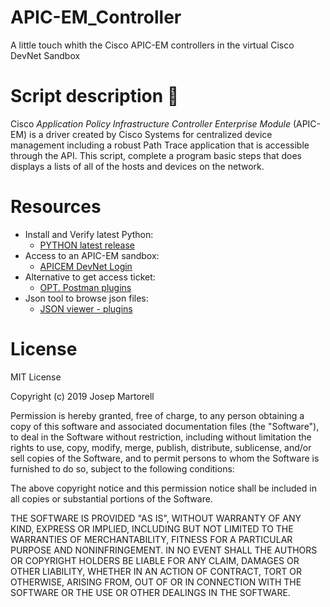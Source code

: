 # APIC-EM_Controller
A little touch whith the Cisco APIC-EM controllers in the virtual Cisco DevNet Sandbox

# Script description :eyes:

Cisco _Application Policy Infrastructure Controller Enterprise Module_ (APIC-EM) is a driver created by Cisco Systems for centralized device 
management including a robust Path Trace application that is accessible through the API. This script, complete a program basic 
steps that does displays a lists of all of the hosts and devices on the network.

# Resources

- Install and Verify latest Python:
    * [PYTHON latest release](https://www.python.org/downloads/)
- Access to an APIC-EM sandbox:
    * [APICEM DevNet Login](https://sandboxapicem.cisco.com/)
- Alternative to get access ticket:
    * [OPT. Postman plugins](https://www.postman.com/)
- Json tool to browse json files:
    * [JSON viewer - plugins](https://codebeautify.org/jsonviewer)

# License
MIT License

Copyright (c) 2019 Josep Martorell

Permission is hereby granted, free of charge, to any person obtaining a copy
of this software and associated documentation files (the "Software"), to deal
in the Software without restriction, including without limitation the rights
to use, copy, modify, merge, publish, distribute, sublicense, and/or sell
copies of the Software, and to permit persons to whom the Software is
furnished to do so, subject to the following conditions:

The above copyright notice and this permission notice shall be included in all
copies or substantial portions of the Software.

THE SOFTWARE IS PROVIDED "AS IS", WITHOUT WARRANTY OF ANY KIND, EXPRESS OR
IMPLIED, INCLUDING BUT NOT LIMITED TO THE WARRANTIES OF MERCHANTABILITY,
FITNESS FOR A PARTICULAR PURPOSE AND NONINFRINGEMENT. IN NO EVENT SHALL THE
AUTHORS OR COPYRIGHT HOLDERS BE LIABLE FOR ANY CLAIM, DAMAGES OR OTHER
LIABILITY, WHETHER IN AN ACTION OF CONTRACT, TORT OR OTHERWISE, ARISING FROM,
OUT OF OR IN CONNECTION WITH THE SOFTWARE OR THE USE OR OTHER DEALINGS IN THE
SOFTWARE.

